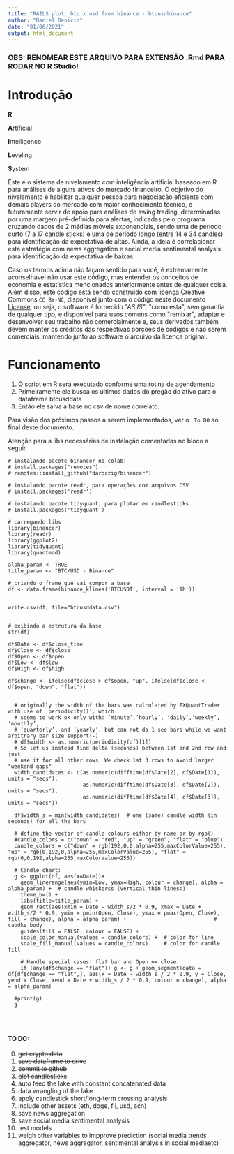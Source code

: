 ```yaml
---
title: "RAILS plot: btc x usd from binance - btcusdbinance"
author: "Daniel Benicio"
date: "01/06/2021"
output: html_document
---
```


### OBS: RENOMEAR ESTE ARQUIVO PARA EXTENSÃO .Rmd PARA RODAR NO R Studio!

# Introdução 

**R**

**A**rtificial

**I**ntelligence

**L**eveling

**S**ystem


Este é o sistema de nivelamento com inteligência artificial baseado em R para análises de alguns ativos do mercado financeiro. O objetivo do nivelamento é habilitar qualquer pessoa para negociação eficiente com demais players do mercado com maior conhecimento técnico, e futuramente servir de apoio para análises de swing trading, determinadas por uma margem pré-definida para alertas, indicadas pelo programa cruzando dados de 2 médias móveis exponenciais, sendo uma de período curto (7 a 17 candle sticks) e uma de período longo (entre 14 e 34 candles) para identificação da expectativa de altas. Ainda, a ideia é correlacionar esta estratégia com news aggregation e social media sentimental analysis para identificação da expectativa de baixas.

Caso os termos acima não façam sentido para você, é extremamente aconselhável não usar este código, mas entender os conceitos de economia e estatística mencionados anteriormente antes de qualquer coisa. Além disso, este código está sendo construído com licença Creative Commons `CC BY-NC`, disponível junto com o código neste documento [License](./LICENSE), ou seja, o software é fornecido _"AS IS"_, "como está", sem garantia de qualquer tipo, e disponível para usos comuns como "remixar", adaptar e desenvolver seu trabalho não comercialmente e, seus derivados também devem manter os créditos das respectivas porções de códigos e não serem comerciais, mantendo junto ao software o arquivo da licença original. 


# Funcionamento

1. O script em R será executado conforme uma rotina de agendamento
2. Primeiramente ele busca os últimos dados do pregão do ativo para o dataframe btcusddata
3. Então ele salva a base no csv de nome correlato.

Para visão dos próximos passos a serem implementados, ver o ` To DO` ao final deste documento.


Atenção para a libs necessárias de instalação comentadas no bloco a seguir.

```{r}
# instalando pacote binancer no colab!
# install.packages("remotes")
# remotes::install_github("daroczig/binancer")

# instalando pacote readr, para operações com arquivos CSV
# install.packages('readr')

# instalando pacote tidyquant, para plotar em candlesticks
# install.packages('tidyquant')

# carregando libs
library(binancer)
library(readr)
library(ggplot2)
library(tidyquant)
library(quantmod)

alpha_param <- TRUE
title_param <- "BTC/USD - Binance"

# criando o frame que vai compor a base
df <- data.frame(binance_klines('BTCUSDT', interval = '1h'))


write.csv(df, file="btcusddata.csv")


# exibindo a estrutura da base
str(df)
  
df$Date <- df$close_time
df$Close <- df$close 
df$Open <- df$open 
df$Low <- df$low 
df$High <- df$high 

df$change <- ifelse(df$close > df$open, "up", ifelse(df$close < df$open, "down", "flat"))
  

  # originally the width of the bars was calculated by FXQuantTrader with use of 'periodicity()', which 
  # seems to work ok only with: ‘minute’,‘hourly’, ‘daily’,‘weekly’, ‘monthly’,
  # ‘quarterly’, and ‘yearly’, but can not do 1 sec bars while we want arbitrary bar size support!-)
  # df$width <- as.numeric(periodicity(df)[1])
  # So let us instead find delta (seconds) between 1st and 2nd row and just 
  # use it for all other rows. We check 1st 3 rows to avoid larger "weekend gaps"
  width_candidates <- c(as.numeric(difftime(df$Date[2], df$Date[1]), units = "secs"), 
                        as.numeric(difftime(df$Date[3], df$Date[2]), units = "secs"), 
                        as.numeric(difftime(df$Date[4], df$Date[3]), units = "secs"))

  df$width_s = min(width_candidates)  # one (same) candle width (in seconds) for all the bars

  # define the vector of candle colours either by name or by rgb()
  #candle_colors = c("down" = "red", "up" = "green", "flat" = "blue")
  candle_colors = c("down" = rgb(192,0,0,alpha=255,maxColorValue=255), "up" = rgb(0,192,0,alpha=255,maxColorValue=255), "flat" = rgb(0,0,192,alpha=255,maxColorValue=255))

  # Candle chart:
  g <- ggplot(df, aes(x=Date))+
    geom_linerange(aes(ymin=Low, ymax=High, colour = change), alpha = alpha_param) +  # candle whiskerss (vertical thin lines:)
    theme_bw() +
    labs(title=title_param) +
    geom_rect(aes(xmin = Date - width_s/2 * 0.9, xmax = Date + width_s/2 * 0.9, ymin = pmin(Open, Close), ymax = pmax(Open, Close), fill = change), alpha = alpha_param) +                            # cabdke body
    guides(fill = FALSE, colour = FALSE) +
    scale_color_manual(values = candle_colors) +  # color for line
    scale_fill_manual(values = candle_colors)     # color for candle fill  

    # Handle special cases: flat bar and Open == close:
    if (any(df$change == "flat")) g <- g + geom_segment(data = df[df$change == "flat",], aes(x = Date - width_s / 2 * 0.9, y = Close, yend = Close, xend = Date + width_s / 2 * 0.9, colour = change), alpha = alpha_param)

  #print(g)
  g




```



#### TO DO:

0. ~~get crypto data~~
1. ~~save dataframe to drive~~
2. ~~commit to github~~
3. ~~plot candlesticks~~
4. auto feed the lake with constant concatenated data
5. data wrangling of the lake
6. apply candlestick short/long-term crossing analysis
7. include other assets (eth, doge, fii, usd, acn)
8. save news aggregation
9. save social media sentimental analysis
10. test models
11. weigh other variables to impprove prediction (social media trends aggregator, news aggregator, sentimental analysis in social mediaetc)